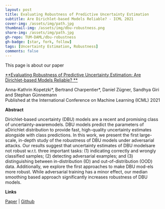 ```yaml
---
layout: post
title: Evaluating Robustness of Predictive Uncertainty Estimation
subtitle: Are Dirichlet-based Models Reliable? - ICML 2021
cover-img: /assets/img/path.jpg
thumbnail-img: /assets/img/dbu-robustness.png
share-img: /assets/img/path.jpg
gh-repo: TUM-DAML/dbu-robustness
gh-badge: [star, fork, follow]
tags: [Uncertainty Estimation, Robustness]
comments: false
---
```


This page is about our paper

[**Evaluating Robustness of Predictive Uncertainty Estimation: Are Dirichlet-based Models Reliable? **](https://arxiv.org/pdf/2010.14986.pdf)

Anna-Kathrin Kopetzki*, Bertrand Charpentier*, Daniel Zügner, Sandhya Giri and Stephan Günnemann  
Published at the International Conference on Machine Learning (ICML) 2021

**Abstract**

Dirichlet-based uncertainty (DBU) models are a recent and promising class of uncertainty-awaremodels. DBU models predict the parameters of aDirichlet distribution to provide fast, high-quality uncertainty estimates alongside with class predictions. In this work, we present the first large-scale, in-depth study of the robustness of DBU models under adversarial attacks. Our results suggest that uncertainty estimates of DBU modelsare not robust w.r.t. three important tasks: (1) indicating correctly and wrongly classified samples; (2) detecting adversarial examples; and (3) distinguishing between in-distribution (ID) and out-of-distribution (OOD) data. Additionally, we explore the first approaches to make DBU mod-els more robust. While adversarial training has a minor effect, our median smoothing based approach significantly increases robustness of DBU models.

**Links**

[Paper](https://arxiv.org/pdf/2010.14986.pdf) | [Github](https://github.com/TUM-DAML/dbu-robustness)
